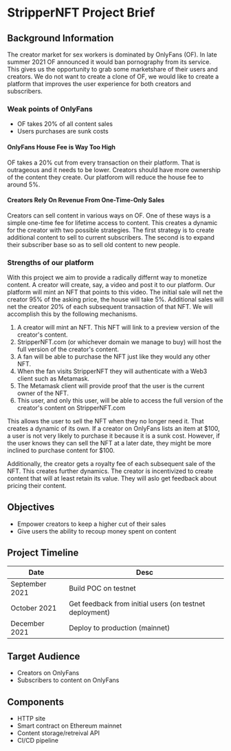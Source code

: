 # StripperNFT Project Brief

## Background Information

The creator market for sex workers is dominated by OnlyFans (OF). In late summer 2021 OF announced it would ban pornography from its service. This gives us the opportunity to grab some marketshare of their users and creators. We do not want to create a clone of OF, we would like to create a platform that improves the user experience for both creators and subscribers.

### Weak points of OnlyFans

* OF takes 20% of all content sales
* Users purchases are sunk costs

#### OnlyFans House Fee is Way Too High

OF takes a 20% cut from every transaction on their platform. That is outrageous and it needs to be lower. Creators should have more ownership of the content they create. Our platforom will reduce the house fee to around 5%.

#### Creators Rely On Revenue From One-Time-Only Sales

Creators can sell content in various ways on OF. One of these ways is a simple one-time fee for lifetime access to content. This creates a dynamic for the creator with two possible strategies. The first strategy is to create additional content to sell to current subscribers. The second is to expand their subscriber base so as to sell old content to new people.

### Strengths of our platform

With this project we aim to provide a radically differnt way to monetize content. A creator will create, say, a video and post it to our platform. Our platform will mint an NFT that points to this video. The initial sale will net the creator 95% of the asking price, the house will take 5%. Additional sales will net the creator 20% of each subsequent transaction of that NFT. We will accomplish this by the following mechanisms.

1. A creator will mint an NFT. This NFT will link to a preview version of the creator's content.
1. StripperNFT.com (or whichever domain we manage to buy) will host the full version of the creator's content.
1. A fan will be able to purchase the NFT just like they would any other NFT.
1. When the fan visits StripperNFT they will authenticate with a Web3 client such as Metamask.
1. The Metamask client will provide proof that the user is the current owner of the NFT.
1. This user, and only this user, will be able to access the full version of the creator's content on StripperNFT.com

This allows the user to sell the NFT when they no longer need it. That creates a dynamic of its own. If a creator on OnlyFans lists an item at $100, a user is not very likely to purchase it because it is a sunk cost. However, if the user knows they can sell the NFT at a later date, they might be more inclined to purchase content for $100.

Additionally, the creator gets a royalty fee of each subsequent sale of the NFT. This creates further dynamics. The creator is incentivized to create content that will at least retain its value. They will aslo get feedback about pricing their content.

## Objectives

* Empower creators to keep a higher cut of their sales
* Give users the ability to recoup money spent on content

## Project Timeline

| Date | Desc |
| --- | --- |
| September 2021 | Build POC on testnet |
| October 2021 | Get feedback from initial users (on testnet deployment) |
| December 2021 | Deploy to production (mainnet) |

## Target Audience

* Creators on OnlyFans
* Subscribers to content on OnlyFans

## Components

* HTTP site
* Smart contract on Ethereum mainnet
* Content storage/retreival API
* CI/CD pipeline
